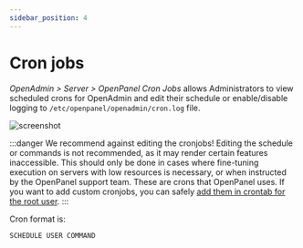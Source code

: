 ```yaml
---
sidebar_position: 4
---
```


# Cron jobs

*OpenAdmin > Server >  OpenPanel Cron Jobs* allows Administrators to view scheduled crons for OpenAdmin and edit their schedule or enable/disable logging to `/etc/openpanel/openadmin/cron.log` file.

![screenshot](/img/admin/openadmin_cronjobs.png)

:::danger 
We recommend against editing the cronjobs!
Editing the schedule or commands is not recommended, as it may render certain features inaccessible. This should only be done in cases where fine-tuning execution on servers with low resources is necessary, or when instructed by the OpenPanel support team. These are crons that OpenPanel uses. If you want to add custom cronjobs, you can safely [add them in crontab for the root user](https://www.google.com/search?q=linux+add+cron).
:::

Cron format is:

```bash
SCHEDULE USER COMMAND
```
